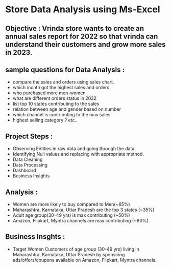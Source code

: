 # Store Data Analysis using Ms-Excel

## Objective : Vrinda store wants to create an annual sales report for 2022 so that vrinda can understand their customers and grow more sales in 2023.

## sample questions for Data Analysis :
- compare the sales and orders using sales chart.
- which month got the highest sales and orders
- who purchased more men-women 
- what are different orders status in 2022
- list top 10 states contributing to the sales
- relation between age and gender based on number 
- which channel is contributing to the max sales
- highest selling category ? etc..

## Project Steps :
- Observing Entities in raw data and going through the data.
- Identifying Null values and replacing with appropriate method.
- Data Cleaning
- Data Processing
- Dashboard
- Business Insights

## Analysis :
- Women are more likely to buy compared to Men(~65%)
- Maharashtra, Karnataka, Uttar Pradesh are the top 3 states (~35%)
- Adult age group(30-49 yrs)  is max contributing (~50%)
- Amazon, Flipkart, Myntra channels are max contributing (~80%)


## Business Insghts :
- Target Women Customers of age group (30-49 yrs) living in Maharashtra, Karnataka, Uttar Pradesh by sponsiring ads/offers/coupons available on Amazon, Flipkart, Myntra channels.
    

